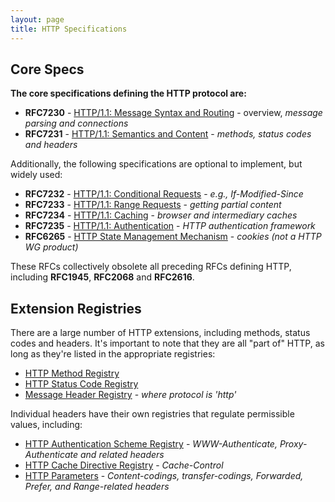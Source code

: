 ```yaml
---
layout: page
title: HTTP Specifications
---
```


## Core Specs

**The core specifications defining the HTTP protocol are:**

 * **RFC7230** - [HTTP/1.1: Message Syntax and Routing](/specs/rfc7230.html) - overview, *message parsing and connections* 
 * **RFC7231** - [HTTP/1.1: Semantics and Content](/specs/rfc7231.html) - *methods, status codes and headers* 
 
Additionally, the following specifications are optional to implement, but widely used: 
 
 * **RFC7232** - [HTTP/1.1: Conditional Requests](/specs/rfc7232.html) - *e.g., If-Modified-Since*
 * **RFC7233** - [HTTP/1.1: Range Requests](/specs/rfc7233.html) - *getting partial content* 
 * **RFC7234** - [HTTP/1.1: Caching](/specs/rfc7234.html) - *browser and intermediary caches* 
 * **RFC7235** - [HTTP/1.1: Authentication](/specs/rfc7235.html) - *HTTP authentication framework* 
 * **RFC6265** - [HTTP State Management Mechanism](/specs/rfc6265.html) - *cookies (not a HTTP WG product)*
 
These RFCs collectively obsolete all preceding RFCs defining HTTP, including **RFC1945**, **RFC2068** and **RFC2616**.


## Extension Registries

There are a large number of HTTP extensions, including methods, status codes and headers. It's important to note that they are all "part of" HTTP, as long as they're listed in the appropriate registries:

* [HTTP Method Registry](http://www.iana.org/assignments/http-methods/)
* [HTTP Status Code Registry](http://www.iana.org/assignments/http-status-codes/)
* [Message Header Registry](http://www.iana.org/assignments/message-headers/) - *where protocol is 'http'*

Individual headers have their own registries that regulate permissible values, including:

* [HTTP Authentication Scheme Registry](http://www.iana.org/assignments/http-authschemes/) - *WWW-Authenticate, Proxy-Authenticate and related headers*
* [HTTP Cache Directive Registry](http://www.iana.org/assignments/http-cache-directives/) - *Cache-Control*
* [HTTP Parameters](http://www.iana.org/assignments/http-parameters/) - *Content-codings, transfer-codings, Forwarded, Prefer, and Range-related headers*
